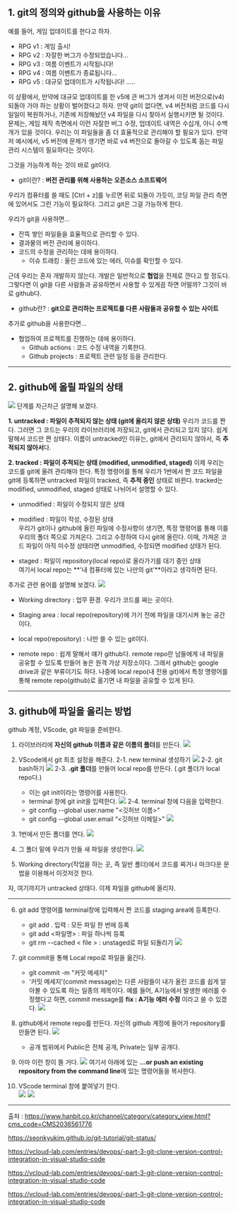 ## 1. git의 정의와 github을 사용하는 이유   
예를 들어, 게임 업데이트를 한다고 하자.

- RPG v1 : 게임 출시!
- RPG v2 : 자잘한 버그가 수정되었습니다...
- RPG v3 : 여름 이벤트가 시작됩니다!
- RPG v4 : 여름 이벤트가 종료됩니다...
- RPG v5 : 대규모 업데이트가 시작됩니다!
.....

이 상황에서, 만약에 대규모 업데이트를 한 v5에 큰 버그가 생겨서 이전 버전으로(v4) 되돌아 가야 하는 상황이 벌어졌다고 하자. 만약 git이 없다면, v4 버전처럼 코드를 다시 일일이 복원하거나, 기존에 저장해놨던 v4 파일을 다시 찾아서 실행시키면 될 것이다.
문제는, 게임 제작 측면에서 이런 자잘한 버그 수정, 업데이트 내역은 수십개, 아니 수백개가 있을 것이다. 우리는 이 파일들을 좀 더 효율적으로 관리해야 할 필요가 있다. 만약 저 예시에서, v5 버전에 문제가 생기면 바로 v4 버전으로 돌아갈 수 있도록 돕는 파일 관리 시스템이 필요하다는 것이다.

그것을 가능하게 하는 것이 바로 git이다. 

* git이란? : **버전 관리를 위해 사용하는 오픈소스 소프트웨어**  

우리가 컴퓨터를 쓸 때도 [Ctrl + z]를 누르면 뒤로 되돌아 가듯이, 코딩 파일 관리 측면에 있어서도 그런 기능이 필요하다. 그리고 git은 그걸 가능하게 한다.

우리가 git을 사용하면...
* 잔뜩 쌓인 파일들을 효율적으로 관리할 수 있다.  
* 결과물의 버전 관리에 용이하다.  
* 코드의 수정을 관리하는 데에 용이하다.
    - 이슈 트래킹 : 올린 코드에 있는 에러, 이슈를 확인할 수 있다. 

근데 우리는 혼자 개발하지 않는다. 개발은 일반적으로 **협업**을 전제로 깐다고 할 정도다. 그렇다면 이 git을 다른 사람들과 공유하면서 사용할 수 있게끔 하면 어떨까? 그것이 바로 github다.

* github란? : **git으로 관리하는 프로젝트를 다른 사람들과 공유할 수 있는 사이트**

추가로 github을 사용한다면...
* 협업하여 프로젝트를 진행하는 데에 용이하다.   
    - Github actions : 코드 수정 내역을 기록한다.
    - Github projects : 프로젝트 관련 일정 등을 관리한다.   
--------------------------------------------------
## 2. github에 올릴 파일의 상태  
![](https://velog.velcdn.com/images/tss9752/post/4cb42422-fd3f-4964-9bf2-767445d83328/image.png)
단계를 차근차근 설명해 보겠다.

**1. untracked : 파일이 추적되지 않는 상태 (git에 올리지 않은 상태)**
우리가 코드를 짠다. 그러면 그 코드는 우리의 라이브러리에 저장되고, git에서 관리되고 있지 않다. 쉽게 말해서 코드만 짠 상태다.
이름이 untracked인 이유는, git에서 관리되지 않아서, 즉 **추적되지 않아서**다.

**2. tracked : 파일이 추적되는 상태 (modified, unmodified, staged)**
이제 우리는 코드를 git에 올려 관리해야 한다. 특정 명령어를 통해 우리가 1번에서 짠 코드 파일을 git에 등록하면 untracked 파일이 tracked, 즉 **추적 중인** 상태로 바뀐다. tracked는 modified, unmodified, staged 상태로 나뉘어서 설명할 수 있다.

+ unmodified : 파일이 수정되지 않은 상태 

+ modified : 파일이 작성, 수정된 상태  
우리가 git이나 github에 올린 파일에 수정사항이 생기면, 특정 명령어를 통해 이를 우리의 폴더 쪽으로 가져온다. 그리고 수정하여 다시 git에 올린다. 이때, 가져온 코드 파일이 아직 미수정 상태라면 unmodified, 수정되면 modified 상태가 된다.

+ staged : 파일이 repository(local repo)로 올라가기를 대기 중인 상태   
여기서 local repo는 **'내 컴퓨터에 있는 나만의 git'**이라고 생각하면 된다. 

추가로 관련 용어를 설명해 보겠다.
![](https://velog.velcdn.com/images/tss9752/post/9e461652-f6a6-45d0-8bc5-8dcca0c4f9fb/image.png)
+ Working directory : 업무 환경. 우리가 코드를 짜는 곳이다. 

+ Staging area : local repo(repository)에 가기 전에 파일을 대기시켜 놓는 공간이다.

+ local repo(repository) : 나만 쓸 수 있는 git이다.

+ remote repo : 쉽게 말해서 얘가 github다. remote repo란 남들에게 내 파일을 공유할 수 있도록 만들어 놓은 원격 가상 저장소이다. 그래서 github는 google drive과 같은 부류이기도 하다. 나중에 local repo(내 전용 git)에서 특정 명령어를 통해 remote repo(github)로 옮기면 내 파일을 공유할 수 있게 된다. 
--------------------------------------------------
## 3. github에 파일을 올리는 방법  
github 계정, VScode, git 파일을 준비한다.
1. 라이브러리에 **자신의 github 이름과 같은 이름의 폴더**를 만든다.
![](https://velog.velcdn.com/images/tss9752/post/f8493891-04b7-4bf8-af8d-a14ad891955f/image.png)

2. VScode에서 git 최초 설정을 해준다.
	2-1. new terminal 생성하기
    ![](https://velog.velcdn.com/images/tss9752/post/13856bca-f4b4-411f-a403-33eec0789f60/image.png)
	2-2. git bash하기
    ![](https://velog.velcdn.com/images/tss9752/post/9dc53892-1496-4031-9e9d-8811f2684d56/image.png)
    2-3. **.git 폴더**를 만들어 local repo를 만든다.
    (.git 폴더가 local repo다.)
    - 이는 git init이라는 명령어를 사용한다.
    - terminal 창에 git init을 입력한다.
    ![](https://velog.velcdn.com/images/tss9752/post/7f60fe44-d6bd-48d8-8820-8723ffb469e1/image.png)
	2-4. terminal 창에 다음을 입력한다.
    - git config --global user.name "<깃허브 이름>"
    - git config --global user.email “<깃허브 이메일>"
![](https://velog.velcdn.com/images/tss9752/post/1b8b47d0-8596-423d-8154-460b84ea5edd/image.png)
3. 1번에서 만든 폴더를 연다.
![](https://velog.velcdn.com/images/tss9752/post/1c1d2751-63fd-443d-9760-c18d69e13ff9/image.png)
4. 그 폴더 밑에 우리가 만들 새 파일을 생성한다.
![](https://velog.velcdn.com/images/tss9752/post/88ef03d0-91f6-4856-89ef-2406dffcd49b/image.png)

5. Working directory(작업을 하는 곳, 즉 일반 폴더)에서 코드를 짜거나 마크다운 문법을 이용해서 이것저것 한다.

자, 여기까지가 untracked 상태다. 이제 파일을 github에 올리자.
   ***  
6. git add 명령어를 terminal창에 입력해서 짠 코드를 staging area에 등록한다.
    + git add . 입력 : 모든 파일 한 번에 등록   
    + git add <파일명> : 파일 하나씩 등록   
    + git rm --cached < file > : unstaged로 파일 되돌리기
    ![](https://velog.velcdn.com/images/tss9752/post/bfe3afd0-1639-458b-acba-6ef810dc0b0e/image.png)

7. git commit을 통해 Local repo로 파일을 옮긴다.     
    + git commit -m "커밋 메세지"   
    + '커밋 메세지'(commit message)는 다른 사람들이 내가 올린 코드를 쉽게 알아볼 수 있도록 하는 일종의 제목이다. 
    예를 들어, A기능에서 발생한 에러를 수정했다고 하면, commit message를 
    **fix : A기능 에러 수정** 이라고 쓸 수 있겠다.
    ![](https://velog.velcdn.com/images/tss9752/post/a3d071f0-2f37-472c-b762-7349a9d20df3/image.png)
8. github에서 remote repo를 만든다. 자신의 github 계정에 들어가 repository를 만들면 된다.
![](https://velog.velcdn.com/images/tss9752/post/3a174aa9-ab94-46e3-a698-d43f818c7726/image.png)
    - 공개 범위에서 Public은 전체 공개, Private는 일부 공개다.
9. 아마 이런 창이 뜰 거다.
![](https://velog.velcdn.com/images/tss9752/post/1c668cd5-cc5c-4909-968c-5867846261b3/image.png)
여기서 아래에 있는 **…or push an existing repository from the command line**에 있는 명령어들을 복사한다.   
10. VScode terminal 창에 붙여넣기 한다.   
![](https://velog.velcdn.com/images/tss9752/post/8dac47c2-b832-42ed-ba33-9ff50d4d2715/image.png)
![](https://velog.velcdn.com/images/tss9752/post/c848e4b9-ef7d-4b2a-aae3-fd8ac463aa8b/image.png)

--------------------------------------------------    
    
출처 : 
<https://www.hanbit.co.kr/channel/category/category_view.html?cms_code=CMS2036561776>

<https://seonkyukim.github.io/git-tutorial/git-status/>

<https://vcloud-lab.com/entries/devops/-part-3-git-clone-version-control-integration-in-visual-studio-code>

<https://vcloud-lab.com/entries/devops/-part-3-git-clone-version-control-integration-in-visual-studio-code>

<https://vcloud-lab.com/entries/devops/-part-3-git-clone-version-control-integration-in-visual-studio-code>

